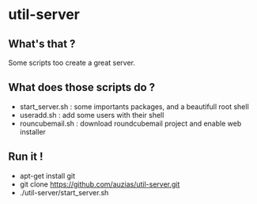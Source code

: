 util-server
===========

What's that ?
-------------
Some scripts too create a great server.


What does those scripts do ?
----------------------------
* start_server.sh : some importants packages, and a beautifull root shell
* useradd.sh      : add some users with their shell
* rouncubemail.sh : download roundcubemail project and enable web installer


Run it !
--------
* apt-get install git 
* git clone https://github.com/auzias/util-server.git
* ./util-server/start_server.sh
